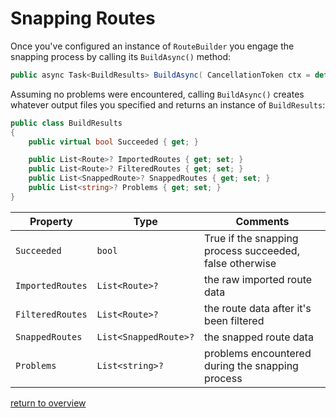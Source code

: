 # Snapping Routes

Once you've configured an instance of `RouteBuilder` you engage the snapping process by calling its `BuildAsync()` method:

```csharp
public async Task<BuildResults> BuildAsync( CancellationToken ctx = default )
```

Assuming no problems were encountered, calling `BuildAsync()` creates whatever output files you specified and returns an instance of `BuildResults`:

```csharp
public class BuildResults
{
    public virtual bool Succeeded { get; }

    public List<Route>? ImportedRoutes { get; set; }
    public List<Route>? FilteredRoutes { get; set; }
    public List<SnappedRoute>? SnappedRoutes { get; set; }
    public List<string>? Problems { get; set; }
}
```

|Property|Type|Comments|
|--------|----|--------|
|`Succeeded`|`bool`|True if the snapping process succeeded, false otherwise|
|`ImportedRoutes`|`List<Route>?`|the raw imported route data|
|`FilteredRoutes`|`List<Route>?`|the route data after it's been filtered|
|`SnappedRoutes`|`List<SnappedRoute>?`|the snapped route data|
|`Problems`|`List<string>?`|problems encountered during the snapping process|

[return to overview](overview.md#j4jsoftwareRouteSnapperLib-overview)
